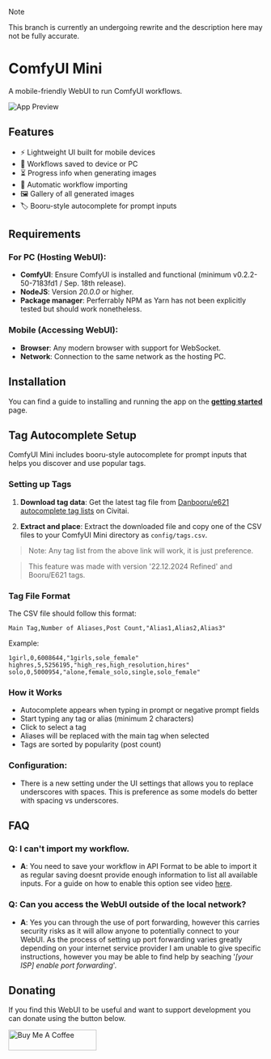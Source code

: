 > [!NOTE]  
> This branch is currently an undergoing rewrite and the description here may not be fully accurate.

# ComfyUI Mini

A mobile-friendly WebUI to run ComfyUI workflows.

![App Preview](https://github.com/user-attachments/assets/78a52443-ac9c-498c-8df3-129acd94a48c)

## Features

-   ⚡ Lightweight UI built for mobile devices
-   💾 Workflows saved to device or PC
-   ⏳ Progress info when generating images
-   🤖 Automatic workflow importing
-   🖼️ Gallery of all generated images
-   🏷️ Booru-style autocomplete for prompt inputs

## Requirements

### For PC (Hosting WebUI):

-   **ComfyUI**: Ensure ComfyUI is installed and functional (minimum v0.2.2-50-7183fd1 / Sep. 18th release).
-   **NodeJS**: Version _20.0.0_ or higher.
-   **Package manager**: Perferrably NPM as Yarn has not been explicitly tested but should work nonetheless.

### Mobile (Accessing WebUI):

-   **Browser**: Any modern browser with support for WebSocket.
-   **Network**: Connection to the same network as the hosting PC.

## Installation

You can find a guide to installing and running the app on the **[getting started](https://github.com/ImDarkTom/ComfyUIMini/wiki/Getting-Started)** page.

## Tag Autocomplete Setup

ComfyUI Mini includes booru-style autocomplete for prompt inputs that helps you discover and use popular tags.

### Setting up Tags

1. **Download tag data**: Get the latest tag file from [Danbooru/e621 autocomplete tag lists](https://civitai.com/models/950325/danboorue621-autocomplete-tag-lists-incl-aliases-krita-ai-support) on Civitai.

2. **Extract and place**: Extract the downloaded file and copy one of the CSV files to your ComfyUI Mini directory as `config/tags.csv`.

>Note: Any tag list from the above link will work, it is just preference.

>This feature was made with version '22.12.2024 Refined' and Booru/E621 tags.

### Tag File Format

The CSV file should follow this format:
```
Main Tag,Number of Aliases,Post Count,"Alias1,Alias2,Alias3"
```

Example:
```
1girl,0,6008644,"1girls,sole_female"
highres,5,5256195,"high_res,high_resolution,hires"
solo,0,5000954,"alone,female_solo,single,solo_female"
```

### How it Works

- Autocomplete appears when typing in prompt or negative prompt fields
- Start typing any tag or alias (minimum 2 characters)
- Click to select a tag
- Aliases will be replaced with the main tag when selected
- Tags are sorted by popularity (post count)

### Configuration:

- There is a new setting under the UI settings that allows you to replace underscores with spaces. This is preference as some models do better with spacing vs underscores.

## FAQ

### **Q**: I can't import my workflow.

-   **A**: You need to save your workflow in API Format to be able to import it as regular saving doesnt provide enough information to list all available inputs. For a guide on how to enable this option see video [here](https://imgur.com/a/YsZQu83).

### **Q**: Can you access the WebUI outside of the local network?

-   **A**: Yes you can through the use of port forwarding, however this carries security risks as it will allow anyone to potentially connect to your WebUI. As the process of setting up port forwarding varies greatly depending on your internet service provider I am unable to give specific instructions, however you may be able to find help by seaching '_[your ISP] enable port forwarding_'.

## Donating

If you find this WebUI to be useful and want to support development you can donate using the button below.

<a href="https://www.buymeacoffee.com/ImDarkTom" target="_blank"><img src="https://cdn.buymeacoffee.com/buttons/default-yellow.png" alt="Buy Me A Coffee" height="41" width="174"></a>
